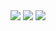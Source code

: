 <picture>
  <source media="(prefers-color-scheme: dark)" srcset="https://github-readme-stats-kappa-three-66.vercel.app/api?username=shimenga&show_icons=true&theme=onedark&include_all_commits=true&count_private=true&role=OWNER,ORGANIZATION_MEMBER,COLLABORATOR">
  <img src="https://github-readme-stats-kappa-three-66.vercel.app/api?username=shimenga&show_icons=true&include_all_commits=true&count_private=true&role=OWNER,ORGANIZATION_MEMBER,COLLABORATOR">
</picture>

<picture>
  <source media="(prefers-color-scheme: dark)" srcset="https://github-readme-stats-kappa-three-66.vercel.appp/api/top-langs/?username=shimenga&layout=compact&theme=onedark&role=OWNER,ORGANIZATION_MEMBER&langs_count=10">
  <img src="https://github-readme-stats-kappa-three-66.vercel.appp/api/top-langs/?username=shimenga&layout=compact&role=OWNER,ORGANIZATION_MEMBER&langs_count=10">
</picture>

<picture>
  <source media="(prefers-color-scheme: dark)" srcset="https://github-readme-stats-kappa-three-66.vercel.appp/api/wakatime?username=Dr_TSNG&layout=compact&theme=onedark&hide=ObjectiveC,Objective-C,Text,Gitignore%20File,Properties">
  <img src="https://github-readme-stats-kappa-three-66.vercel.appp/api/wakatime?username=Dr_TSNG&layout=compact&hide=ObjectiveC,Objective-C,Text,Gitignore%20File,Properties">
</picture>

